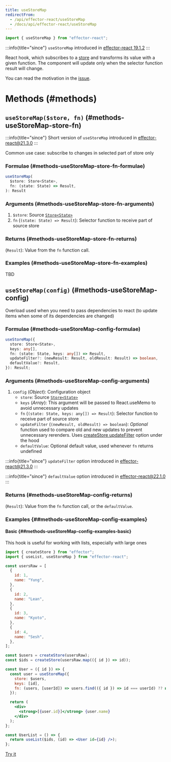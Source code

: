 ```yaml
---
title: useStoreMap
redirectFrom:
  - /api/effector-react/useStoreMap
  - /docs/api/effector-react/useStoreMap
---
```


```ts
import { useStoreMap } from "effector-react";
```

:::info{title="since"}
`useStoreMap` introduced in [effector-react 19.1.2](https://changelog.effector.dev/#effector-react-19-1-2)
:::

React hook, which subscribes to a [store](/en/api/effector/Store) and transforms its value with a given function. The component will update only when the selector function result will change.

You can read the motivation in the [issue](https://github.com/effector/effector/issues/118).

# Methods (#methods)

## `useStoreMap($store, fn)` (#methods-useStoreMap-store-fn)

:::info{title="since"}
Short version of `useStoreMap` introduced in [effector-react@21.3.0](https://changelog.effector.dev/#effector-react-21-3-0)
:::

Common use case: subscribe to changes in selected part of store only

### Formulae (#methods-useStoreMap-store-fn-formulae)

```ts
useStoreMap(
  $store: Store<State>,
  fn: (state: State) => Result,
): Result
```

### Arguments (#methods-useStoreMap-store-fn-arguments)

1. `$store`: Source [`Store<State>`](/en/api/effector/Store)
2. `fn` (`(state: State) => Result`): Selector function to receive part of source store

### Returns (#methods-useStoreMap-store-fn-returns)

(`Result`): Value from the `fn` function call.

### Examples (#methods-useStoreMap-store-fn-examples)

TBD

## `useStoreMap(config)` (#methods-useStoreMap-config)

Overload used when you need to pass dependencies to react (to update items when some of its dependencies are changed)

### Formulae (#methods-useStoreMap-config-formulae)

```ts
useStoreMap({
  store: Store<State>,
  keys: any[],
  fn: (state: State, keys: any[]) => Result,
  updateFilter?: (newResult: Result, oldResult: Result) => boolean,
  defaultValue?: Result,
}): Result;
```

### Arguments (#methods-useStoreMap-config-arguments)

1. `config` (_Object_): Configuration object
   - `store`: Source [`Store<State>`](/en/api/effector/Store)
   - `keys` (_Array_): This argument will be passed to React.useMemo to avoid unnecessary updates
   - `fn` (`(state: State, keys: any[]) => Result`): Selector function to receive part of source store
   - `updateFilter` (`(newResult, oldResult) => boolean`): _Optional_ function used to compare old and new updates to prevent unnecessary rerenders. Uses [createStore updateFilter](/en/api/effector/createStore) option under the hood
   - `defaultValue`: Optional default value, used whenever `fn` returns undefined

:::info{title="since"}
`updateFilter` option introduced in [effector-react@21.3.0](https://changelog.effector.dev/#effector-react-21-3-0)
:::

:::info{title="since"}
`defaultValue` option introduced in [effector-react@22.1.0](https://changelog.effector.dev/#effector-react-22-1-0)
:::

### Returns (#methods-useStoreMap-config-returns)

(`Result`): Value from the `fn` function call, or the `defaultValue`.

### Examples {##methods-useStoreMap-config-examples}

#### Basic {##methods-useStoreMap-config-examples-basic}

This hook is useful for working with lists, especially with large ones

```jsx
import { createStore } from "effector";
import { useList, useStoreMap } from "effector-react";

const usersRaw = [
  {
    id: 1,
    name: "Yung",
  },
  {
    id: 2,
    name: "Lean",
  },
  {
    id: 3,
    name: "Kyoto",
  },
  {
    id: 4,
    name: "Sesh",
  },
];

const $users = createStore(usersRaw);
const $ids = createStore(usersRaw.map(({ id }) => id));

const User = ({ id }) => {
  const user = useStoreMap({
    store: $users,
    keys: [id],
    fn: (users, [userId]) => users.find(({ id }) => id === userId) ?? null,
  });

  return (
    <div>
      <strong>[{user.id}]</strong> {user.name}
    </div>
  );
};

const UserList = () => {
  return useList($ids, (id) => <User id={id} />);
};
```

[Try it](https://share.effector.dev/cAZWHCit)
